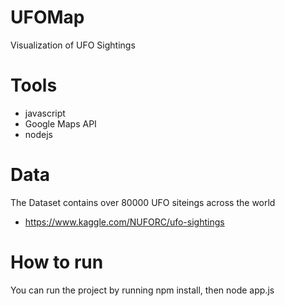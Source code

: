 # UFOMap
Visualization of UFO Sightings

# Tools
- javascript
- Google Maps API
- nodejs

# Data

The Dataset contains over 80000 UFO siteings across the world
- https://www.kaggle.com/NUFORC/ufo-sightings


# How to run

You can run the project by running npm install, then node app.js